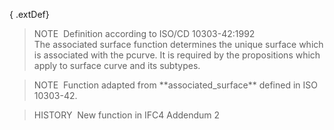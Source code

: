 { .extDef}
> NOTE&nbsp; Definition according to ISO/CD 10303-42:1992  
> The associated surface function determines the unique surface which is associated with the pcurve. It is required by the propositions which apply to surface curve and its subtypes.

> NOTE&nbsp; Function adapted from \*\*associated_surface\*\* defined in ISO 10303-42.

> HISTORY&nbsp; New function in IFC4 Addendum 2
